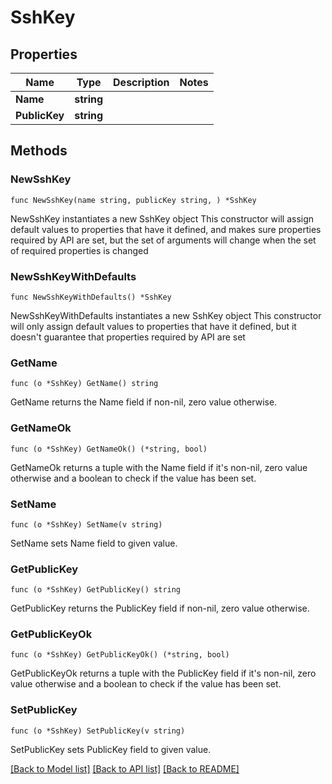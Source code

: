 # SshKey

## Properties

Name | Type | Description | Notes
------------ | ------------- | ------------- | -------------
**Name** | **string** |  | 
**PublicKey** | **string** |  | 

## Methods

### NewSshKey

`func NewSshKey(name string, publicKey string, ) *SshKey`

NewSshKey instantiates a new SshKey object
This constructor will assign default values to properties that have it defined,
and makes sure properties required by API are set, but the set of arguments
will change when the set of required properties is changed

### NewSshKeyWithDefaults

`func NewSshKeyWithDefaults() *SshKey`

NewSshKeyWithDefaults instantiates a new SshKey object
This constructor will only assign default values to properties that have it defined,
but it doesn't guarantee that properties required by API are set

### GetName

`func (o *SshKey) GetName() string`

GetName returns the Name field if non-nil, zero value otherwise.

### GetNameOk

`func (o *SshKey) GetNameOk() (*string, bool)`

GetNameOk returns a tuple with the Name field if it's non-nil, zero value otherwise
and a boolean to check if the value has been set.

### SetName

`func (o *SshKey) SetName(v string)`

SetName sets Name field to given value.


### GetPublicKey

`func (o *SshKey) GetPublicKey() string`

GetPublicKey returns the PublicKey field if non-nil, zero value otherwise.

### GetPublicKeyOk

`func (o *SshKey) GetPublicKeyOk() (*string, bool)`

GetPublicKeyOk returns a tuple with the PublicKey field if it's non-nil, zero value otherwise
and a boolean to check if the value has been set.

### SetPublicKey

`func (o *SshKey) SetPublicKey(v string)`

SetPublicKey sets PublicKey field to given value.



[[Back to Model list]](../README.md#documentation-for-models) [[Back to API list]](../README.md#documentation-for-api-endpoints) [[Back to README]](../README.md)


